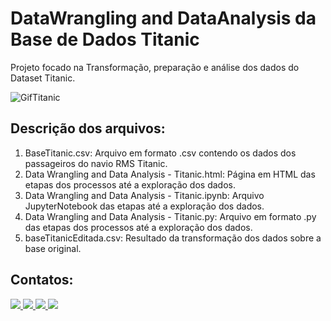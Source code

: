 # DataWrangling and DataAnalysis da Base de Dados Titanic
Projeto focado na Transformação, preparação e análise dos dados do Dataset Titanic.


![GifTitanic](https://user-images.githubusercontent.com/54869201/149949807-75249489-c8f9-427d-96b6-954f8b8ad8f8.gif)


## Descrição dos arquivos:

1. BaseTitanic.csv: Arquivo em formato .csv contendo os dados dos passageiros do navio RMS Titanic.
2. Data Wrangling and Data Analysis - Titanic.html: Página em HTML das etapas dos processos até a exploração dos dados.
3. Data Wrangling and Data Analysis - Titanic.ipynb: Arquivo JupyterNotebook das etapas até a  exploração dos dados.
4. Data Wrangling and Data Analysis - Titanic.py: Arquivo em formato .py das etapas dos processos até a  exploração dos dados.
5. baseTitanicEditada.csv: Resultado da transformação dos dados sobre a base original.

## Contatos:

<div>   
  
  <a href = "mailto:thiaguinho_wd.com">
    <img src="https://img.shields.io/badge/Microsoft_Outlook-0078D4?style=for-the-badge&logo=microsoft-outlook&logoColor=white" target="_blank">
  </a>
  
   <a href = "mailto:thiago.ferreirawd@gmail.com">
      <img src="https://img.shields.io/badge/Gmail-D14836?style=for-the-badge&logo=gmail&logoColor=white" target="_blank">
  </a>
  
  <a href="https://www.linkedin.com/in/tferreirasilva/">
    <img src="https://img.shields.io/badge/LinkedIn-0077B5?style=for-the-badge&logo=linkedin&logoColor=white" target="_blank">
  </a>
  
  <a href = "https://www.facebook.com/thiago.ferreira.50746">
    <img src="https://img.shields.io/badge/Facebook-1877F2?style=for-the-badge&logo=facebook&logoColor=white" target="_blank">
  </a>     
</div>
